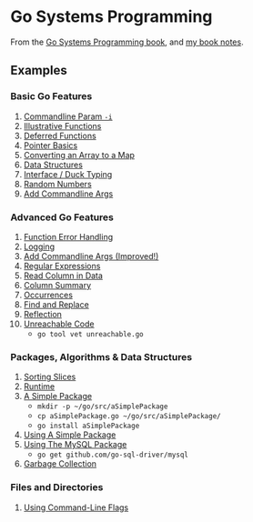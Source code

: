 # Go Systems Programming

From the [Go Systems Programming book][book-site], and [my book notes][book-notes].

## Examples

### Basic Go Features

1. [Commandline Param `-i`](parameter.go)
1. [Illustrative Functions](functions.go)
1. [Deferred Functions](defer.go)
1. [Pointer Basics](pointers.go)
1. [Converting an Array to a Map](array2map.go)
1. [Data Structures](dataStructures.go)
1. [Interface / Duck Typing](interfaces.go)
1. [Random Numbers](random.go)
1. [Add Commandline Args](addCLA.go)

### Advanced Go Features

1. [Function Error Handling](funErr.go)
1. [Logging](logging.go)
1. [Add Commandline Args (Improved!)](addCLAImproved.go)
1. [Regular Expressions](regExp.go)
1. [Read Column in Data](readColumn.go)
1. [Column Summary](summary.go)
1. [Occurrences](occurrences.go)
1. [Find and Replace](findReplace.go)
1. [Reflection](reflection.go)
1. [Unreachable Code](unreachable.go)
   * `go tool vet unreachable.go`

### Packages, Algorithms & Data Structures

1. [Sorting Slices](sortSlice.go)
1. [Runtime](runtime.go)
1. [A Simple Package](aSimplePackage.go)
   * `mkdir -p ~/go/src/aSimplePackage`
   * `cp aSimplePackage.go ~/go/src/aSimplePackage/`
   * `go install aSimplePackage`
1. [Using A Simple Package](usePackage.go)
1. [Using The MySQL Package](useMySQL.go)
   * `go get github.com/go-sql-driver/mysql`
1. [Garbage Collection](garbageCol.go) 

### Files and Directories

1. [Using Command-Line Flags](usingFlag.go)


[book-site]: https://www.packtpub.com/networking-and-servers/go-systems-programming
[book-notes]: https://github.com/trueheart78/book-notes/tree/master/go-systems-programming
